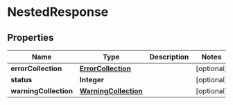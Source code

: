 

# NestedResponse


## Properties

| Name | Type | Description | Notes |
|------------ | ------------- | ------------- | -------------|
|**errorCollection** | [**ErrorCollection**](ErrorCollection.md) |  |  [optional] |
|**status** | **Integer** |  |  [optional] |
|**warningCollection** | [**WarningCollection**](WarningCollection.md) |  |  [optional] |



